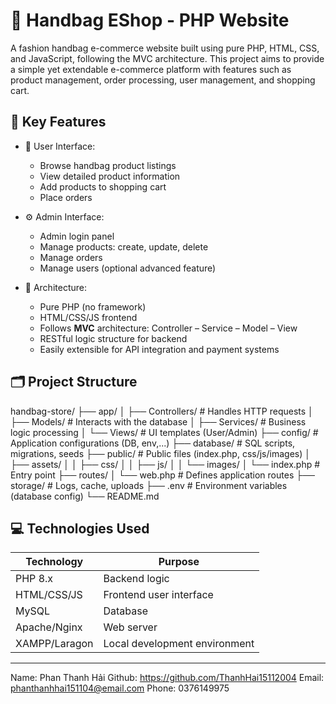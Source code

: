 # 👜 Handbag EShop - PHP Website

A fashion handbag e-commerce website built using pure PHP, HTML, CSS, and JavaScript, following the MVC architecture. This project aims to provide a simple yet extendable e-commerce platform with features such as product management, order processing, user management, and shopping cart.

## 🚀 Key Features

- 🎯 User Interface:
  - Browse handbag product listings
  - View detailed product information
  - Add products to shopping cart
  - Place orders

- ⚙️ Admin Interface:
  - Admin login panel
  - Manage products: create, update, delete
  - Manage orders
  - Manage users (optional advanced feature)

- 🧱 Architecture:
  - Pure PHP (no framework)
  - HTML/CSS/JS frontend
  - Follows **MVC** architecture: Controller – Service – Model – View
  - RESTful logic structure for backend
  - Easily extensible for API integration and payment systems

## 🗂️ Project Structure
handbag-store/
├── app/
│ ├── Controllers/ # Handles HTTP requests
│ ├── Models/ # Interacts with the database
│ ├── Services/ # Business logic processing
│ └── Views/ # UI templates (User/Admin)
├── config/ # Application configurations (DB, env,...)
├── database/ # SQL scripts, migrations, seeds
├── public/ # Public files (index.php, css/js/images)
│ ├── assets/
│ │ ├── css/
│ │ ├── js/
│ │ └── images/
│ └── index.php # Entry point
├── routes/
│ └── web.php # Defines application routes
├── storage/ # Logs, cache, uploads
├── .env # Environment variables (database config)
└── README.md


## 💻 Technologies Used

| Technology     | Purpose                          |
|----------------|----------------------------------|
| PHP 8.x        | Backend logic                    |
| HTML/CSS/JS    | Frontend user interface          |
| MySQL          | Database                         |
| Apache/Nginx   | Web server                       |
| XAMPP/Laragon  | Local development environment    |


********************************************************
Name: Phan Thanh Hải
Github: https://github.com/ThanhHai15112004
Email: phanthanhhai151104@email.com
Phone: 0376149975

